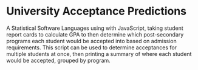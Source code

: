 # University Acceptance Predictions
A Statistical Software Languages using with JavaScript, taking student report cards to calculate GPA to then determine which post-secondary programs each student would be accepted into based on admission requirements. This script can be used to determine acceptances for multiple students at once, then printing a summary of where each student would be accepted, grouped by program.
